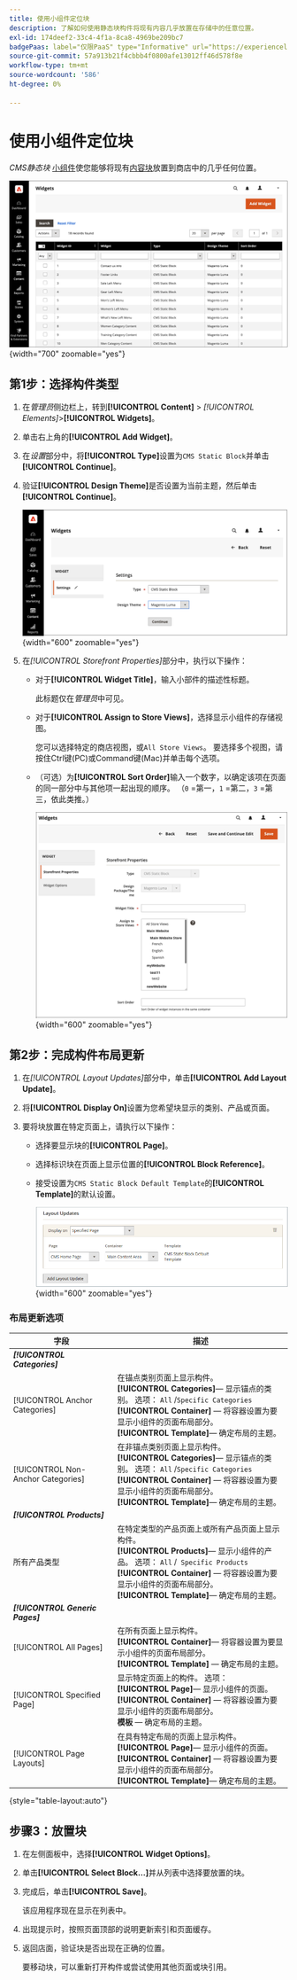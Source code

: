 ```yaml
---
title: 使用小组件定位块
description: 了解如何使用静态块构件将现有内容几乎放置在存储中的任意位置。
exl-id: 174deef2-33c4-4f1a-8ca8-4969be209bc7
badgePaas: label="仅限PaaS" type="Informative" url="https://experienceleague.adobe.com/en/docs/commerce/user-guides/product-solutions" tooltip="仅适用于云项目(Adobe管理的PaaS基础架构)和内部部署项目上的Adobe Commerce 。"
source-git-commit: 57a913b21f4cbbb4f0800afe13012ff46d578f8e
workflow-type: tm+mt
source-wordcount: '586'
ht-degree: 0%

---
```


# 使用小组件定位块

_CMS静态块_ [小组件](widgets.md)使您能够将现有[内容块](blocks.md)放置到商店中的几乎任何位置。

![小组件](./assets/widgets.png){width="700" zoomable="yes"}

## 第1步：选择构件类型

1. 在&#x200B;_管理员_&#x200B;侧边栏上，转到&#x200B;**[!UICONTROL Content]** > _[!UICONTROL Elements]_>**[!UICONTROL Widgets]**。

1. 单击右上角的&#x200B;**[!UICONTROL Add Widget]**。

1. 在&#x200B;_设置_&#x200B;部分中，将&#x200B;**[!UICONTROL Type]**&#x200B;设置为`CMS Static Block`并单击&#x200B;**[!UICONTROL Continue]**。

1. 验证&#x200B;**[!UICONTROL Design Theme]**&#x200B;是否设置为当前主题，然后单击&#x200B;**[!UICONTROL Continue]**。

   ![小组件设置](./assets/widget-settings.png){width="600" zoomable="yes"}

1. 在&#x200B;_[!UICONTROL Storefront Properties]_&#x200B;部分中，执行以下操作：

   - 对于&#x200B;**[!UICONTROL Widget Title]**，输入小部件的描述性标题。

     此标题仅在&#x200B;_管理员_&#x200B;中可见。

   - 对于&#x200B;**[!UICONTROL Assign to Store Views]**，选择显示小组件的存储视图。

     您可以选择特定的商店视图，或`All Store Views`。 要选择多个视图，请按住Ctrl键(PC)或Command键(Mac)并单击每个选项。

   - （可选）为&#x200B;**[!UICONTROL Sort Order]**&#x200B;输入一个数字，以确定该项在页面的同一部分中与其他项一起出现的顺序。 （`0` =第一，`1` =第二，`3` =第三，依此类推。）

     ![店面属性](./assets/widget-storefront-properties.png){width="600" zoomable="yes"}

## 第2步：完成构件布局更新

1. 在&#x200B;_[!UICONTROL Layout Updates]_&#x200B;部分中，单击&#x200B;**[!UICONTROL Add Layout Update]**。

1. 将&#x200B;**[!UICONTROL Display On]**&#x200B;设置为您希望块显示的类别、产品或页面。

1. 要将块放置在特定页面上，请执行以下操作：

   - 选择要显示块的&#x200B;**[!UICONTROL Page]**。

   - 选择标识块在页面上显示位置的&#x200B;**[!UICONTROL Block Reference]**。

   - 接受设置为`CMS Static Block Default Template`的&#x200B;**[!UICONTROL Template]**&#x200B;的默认设置。

     ![布局更新](./assets/widget-layout-update-home-page.png){width="600" zoomable="yes"}

### 布局更新选项

| 字段 | 描述 |
|--- |--- |
| **_[!UICONTROL Categories]_** |  |
| [!UICONTROL Anchor Categories] | 在锚点类别页面上显示构件。<br/>**[!UICONTROL Categories]**— 显示锚点的类别。 选项： `All` /`Specific Categories`<br/>**[!UICONTROL Container]** — 将容器设置为要显示小组件的页面布局部分。<br/>**[!UICONTROL Template]**— 确定布局的主题。 |
| [!UICONTROL Non-Anchor Categories] | 在非锚点类别页面上显示构件。<br/>**[!UICONTROL Categories]**— 显示锚点的类别。 选项： `All` /`Specific Categories`<br/>**[!UICONTROL Container]** — 将容器设置为要显示小组件的页面布局部分。<br/>**[!UICONTROL Template]**— 确定布局的主题。 |
| **_[!UICONTROL Products]_** |  |
| 所有产品类型 | 在特定类型的产品页面上或所有产品页面上显示构件。 <br/>**[!UICONTROL Products]**— 显示小组件的产品。 选项： `All` /` Specific Products`<br/>**[!UICONTROL Container]** — 将容器设置为要显示小组件的页面布局部分。<br/>**[!UICONTROL Template]**— 确定布局的主题。 |
| **_[!UICONTROL Generic Pages]_** |  |
| [!UICONTROL All Pages] | 在所有页面上显示构件。 <br/>**[!UICONTROL Container]**— 将容器设置为要显示小组件的页面布局部分。<br/>**[!UICONTROL Template]** — 确定布局的主题。 |
| [!UICONTROL Specified Page] | 显示特定页面上的构件。 选项：<br/>**[!UICONTROL Page]**— 显示小组件的页面。<br/>**[!UICONTROL Container]** — 将容器设置为要显示小组件的页面布局部分。<br/>**模板** — 确定布局的主题。 |
| [!UICONTROL Page Layouts] | 在具有特定布局的页面上显示构件。 <br/>**[!UICONTROL Page]**— 显示小组件的页面。<br/>**[!UICONTROL Container]** — 将容器设置为要显示小组件的页面布局部分。<br/>**[!UICONTROL Template]**— 确定布局的主题。 |

{style="table-layout:auto"}

## 步骤3：放置块

1. 在左侧面板中，选择&#x200B;**[!UICONTROL Widget Options]**。

1. 单击&#x200B;**[!UICONTROL Select Block…]**&#x200B;并从列表中选择要放置的块。

1. 完成后，单击&#x200B;**[!UICONTROL Save]**。

   该应用程序现在显示在列表中。

1. 出现提示时，按照页面顶部的说明更新索引和页面缓存。

1. 返回店面，验证块是否出现在正确的位置。

   要移动块，可以重新打开构件或尝试使用其他页面或块引用。
